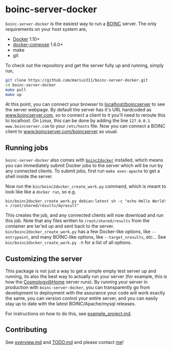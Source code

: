 
boinc-server-docker
===================

`boinc-server-docker` is the easiest way to run a [BOINC](http://boinc.berkeley.edu/) server. The only requirements on your host system are,

* [Docker](https://github.com/docker/docker/releases) 1.10+
* [docker-compose](https://github.com/docker/compose/releases) 1.6.0+
* make
* git 

To check out the repository and get the server fully up and running, simply run,
```bash
git clone https://github.com/marius311/boinc-server-docker.git
cd boinc-server-docker
make pull
make up
```

At this point, you can connect your browser to [localhost/boincserver](http://localhost/boincserver) to see the server webpage. By default the server has it's URL hardcoded as www.boincserver.com, so to connect a client to it you'll need to reroute this to localhost. On Linux, this can be done by adding the line `127.0.0.1 www.boincserver.com` to your `/etc/hosts` file. Now you can connect a BOINC client to www.boincserver.com/boincserver as usual.


Running jobs
------------

`boinc-server-docker` also comes with [`boinc2docker`](https://github.com/marius311/boinc2docker) installed, which means you can immediately submit Docker jobs to the server which will be run by any connected clients. To submit jobs, first run `make exec-apache` to get a shell inside the server. 

Now run the `bin/boinc2docker_create_work.py` command, which is meant to look like like a `docker run`, so e.g. 
```
bin/boinc2docker_create_work.py debian:latest sh -c "echo Hello World! > /root/shared/results/myresult"
```

This creates the job, and any connected clients will now download and run this job. Note that any files written to `/root/shared/results` from the container are tar'ed up and sent back to the server. `bin/boinc2docker_create_work.py` has a few Docker-like options, like `--entrypoint`, and many BOINC-like options, like `--target_nresults`, etc... See `bin/boinc2docker_create_work.py -h` for a list of all options. 


Customizing the server
----------------------

This package is not just a way to get a simple empty test server up and running, its also the best way to actually run your server (for example, this is how the [Cosmology@Home](www.cosmologyathome.org) server runs). By running your server in production with `boinc-server-docker`, you can transparently go from development to deployment with the assurance your code will work exactly the same, you can version control your entire server, and you can easily stay up to date with the latest BOINC/Apache/mysql releases.

For instructions on how to do this, see [example_project.md](/docs/example_project.md).

Contributing
------------

See [overview.md](/docs/overview.md) and [TODO.md](/docs/TODO.md) and please contact [me](https://github.com/marius311)!
